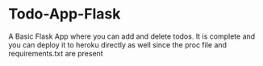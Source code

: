 # Todo-App-Flask

A Basic Flask App where you can add and delete todos. It is complete and you can deploy it to heroku directly as well since the proc file and requirements.txt are present
